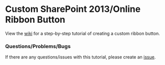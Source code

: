 # Custom SharePoint 2013/Online Ribbon Button

View the [wiki](https://github.com/gunjandatta/sp-ribbonbtn/wiki) for a step-by-step tutorial of creating a custom ribbon button.

### Questions/Problems/Bugs

If there are any questions/issues with this tutorial, please create an [issue](https://github.com/gunjandatta/sp-ribbonbtn/issues).
